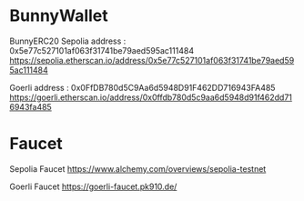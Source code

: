 # BunnyWallet

BunnyERC20
Sepolia address : 0x5e77c527101af063f31741be79aed595ac111484
https://sepolia.etherscan.io/address/0x5e77c527101af063f31741be79aed595ac111484

Goerli address  : 0x0FfDB780d5C9Aa6d5948D91F462DD716943FA485
https://goerli.etherscan.io/address/0x0ffdb780d5c9aa6d5948d91f462dd716943fa485


# Faucet
Sepolia Faucet
https://www.alchemy.com/overviews/sepolia-testnet

Goerli Faucet
https://goerli-faucet.pk910.de/
